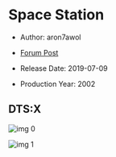 # Space Station

* Author: aron7awol

* [Forum Post](https://www.avsforum.com/threads/bass-eq-for-filtered-movies.2995212/post-58384646)

* Release Date: 2019-07-09
* Production Year: 2002

## DTS:X

![img 0](https://i.imgur.com/q5CMAjX.jpg)

![img 1](https://i.imgur.com/YuWWzaG.png)

